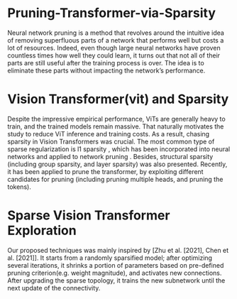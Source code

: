 # Pruning-Transformer-via-Sparsity

Neural network pruning is a method that revolves around the intuitive idea of removing superfluous
parts of a network that performs well but costs a lot of resources. Indeed, even though large neural
networks have proven countless times how well they could learn, it turns out that not all of their parts
are still useful after the training process is over. The idea is to eliminate these parts without impacting
the network’s performance.

Vision Transformer(vit) and Sparsity
==

Despite the impressive empirical performance, ViTs are generally heavy to train, and the trained
models remain massive. That naturally motivates the study to reduce ViT inference and training
costs. As a result, chasing sparsity in Vision Transformers was crucial. The most common type of
sparse regularization is l1 sparsity , which has been incorporated into neural networks and applied to
network pruning . Besides, structural sparsity (including group sparsity, and layer sparsity) was also
presented. Recently, it has been applied to prune the transformer, by exploiting different candidates
for pruning (including pruning multiple heads, and pruning the tokens).

Sparse Vision Transformer Exploration
==

Our proposed techniques was mainly inspired by [Zhu et al. [2021], Chen et al. [2021]]. It starts from
a randomly sparsified model; after optimizing several iterations, it shrinks a portion of parameters
based on pre-defined pruning criterion(e.g. weight magnitude), and activates new connections. After
upgrading the sparse topology, it trains the new subnetwork until the next update of the connectivity.
